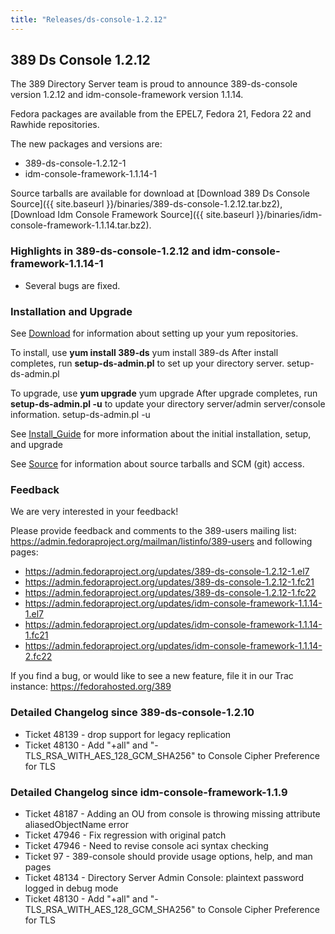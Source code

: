```yaml
---
title: "Releases/ds-console-1.2.12"
---
```

389 Ds Console 1.2.12
-----------------------------

The 389 Directory Server team is proud to announce 389-ds-console version 1.2.12 and idm-console-framework version 1.1.14.

Fedora packages are available from the EPEL7, Fedora 21, Fedora 22 and Rawhide repositories.

The new packages and versions are:

-   389-ds-console-1.2.12-1
-   idm-console-framework-1.1.14-1

Source tarballs are available for download at 
[Download 389 Ds Console Source]({{ site.baseurl }}/binaries/389-ds-console-1.2.12.tar.bz2), 
[Download Idm Console Framework Source]({{ site.baseurl }}/binaries/idm-console-framework-1.1.14.tar.bz2).

### Highlights in 389-ds-console-1.2.12 and idm-console-framework-1.1.14-1

-   Several bugs are fixed.

### Installation and Upgrade

See [Download](../download.html) for information about setting up your yum repositories.

To install, use **yum install 389-ds** yum install 389-ds After install completes, run **setup-ds-admin.pl** to set up your directory server. setup-ds-admin.pl

To upgrade, use **yum upgrade** yum upgrade After upgrade completes, run **setup-ds-admin.pl -u** to update your directory server/admin server/console information. setup-ds-admin.pl -u

See [Install\_Guide](../legacy/install-guide.html) for more information about the initial installation, setup, and upgrade

See [Source](../development/source.html) for information about source tarballs and SCM (git) access.

### Feedback

We are very interested in your feedback!

Please provide feedback and comments to the 389-users mailing list: <https://admin.fedoraproject.org/mailman/listinfo/389-users> and following pages:

-   <https://admin.fedoraproject.org/updates/389-ds-console-1.2.12-1.el7>
-   <https://admin.fedoraproject.org/updates/389-ds-console-1.2.12-1.fc21>
-   <https://admin.fedoraproject.org/updates/389-ds-console-1.2.12-1.fc22>
-   <https://admin.fedoraproject.org/updates/idm-console-framework-1.1.14-1.el7>
-   <https://admin.fedoraproject.org/updates/idm-console-framework-1.1.14-1.fc21>
-   <https://admin.fedoraproject.org/updates/idm-console-framework-1.1.14-2.fc22>

If you find a bug, or would like to see a new feature, file it in our Trac instance: <https://fedorahosted.org/389>

### Detailed Changelog since 389-ds-console-1.2.10

-   Ticket 48139 - drop support for legacy replication
-   Ticket 48130 - Add "+all" and "-TLS_RSA_WITH_AES_128_GCM_SHA256" to Console Cipher Preference for TLS

### Detailed Changelog since idm-console-framework-1.1.9

-   Ticket 48187 - Adding an OU from console is throwing missing attribute aliasedObjectName error
-   Ticket 47946 - Fix regression with original patch
-   Ticket 47946 - Need to revise console aci syntax checking
-   Ticket 97    - 389-console should provide usage options, help, and man pages
-   Ticket 48134 - Directory Server Admin Console: plaintext password logged in debug mode
-   Ticket 48130 - Add "+all" and "-TLS_RSA_WITH_AES_128_GCM_SHA256" to Console Cipher Preference for TLS

